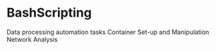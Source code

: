 # BashScripting
Data processing automation tasks
Container Set-up and Manipulation
Network Analysis
